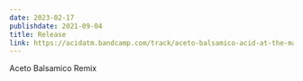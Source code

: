 ```yaml
---
date: 2023-02-17
publishdate: 2021-09-04
title: Release
link: https://acidatm.bandcamp.com/track/aceto-balsamico-acid-at-the-mall-remix
---
```

Aceto Balsamico Remix
